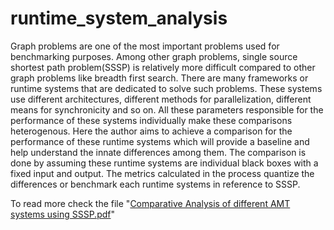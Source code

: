 # runtime_system_analysis

Graph problems are one of the most important problems used for benchmarking purposes.  Among other graph problems, single source shortest path problem(SSSP) is relatively more difficult compared to other graph problems like breadth first search. There are many frameworks or runtime systems that are dedicated to solve such problems. These systems use different architectures, different methods for parallelization, different means for synchronicity and so on. All these parameters responsible for the performance of these systems individually make these comparisons heterogenous. Here the author aims to achieve a comparison for the performance of these runtime systems which will provide a baseline and help understand the innate differences among them. The comparison is done by assuming these runtime systems are individual black boxes with a fixed input and output. The metrics calculated in the process quantize the differences or benchmark each runtime systems in reference to SSSP.

To read more check the file "[Comparative Analysis of different AMT systems using SSSP.pdf](https://github.com/prateek22sri/runtime_system_analysis/blob/master/Comparative%20Analysis%20of%20different%20AMT%20systems%20using%20SSSP.pdf)"
